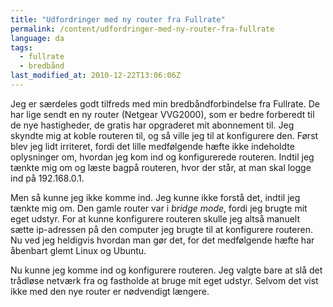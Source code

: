 ```yaml
---
title: "Udfordringer med ny router fra Fullrate"
permalink: /content/udfordringer-med-ny-router-fra-fullrate
language: da
tags:
  - fullrate
  - bredbånd
last_modified_at: 2010-12-22T13:06:06Z
---
```


Jeg er særdeles godt tilfreds med min bredbåndforbindelse fra Fullrate. De har lige sendt en ny router (Netgear VVG2000), som er bedre forberedt til de nye hastigheder, de gratis har opgraderet mit abonnement til. Jeg skyndte mig at koble routeren til, og så ville jeg til at konfigurere den. Først blev jeg lidt irriteret, fordi det lille medfølgende hæfte ikke indeholdte oplysninger om, hvordan jeg kom ind og konfigurerede routeren. Indtil jeg tænkte mig om og læste bagpå routeren, hvor der står, at man skal logge ind på 192.168.0.1.

Men så kunne jeg ikke komme ind. Jeg kunne ikke forstå det, indtil jeg tænkte mig om. Den gamle router var i _bridge mode_, fordi jeg brugte mit eget udstyr. For at kunne konfigurere routeren skulle jeg altså manuelt sætte ip-adressen på den computer jeg brugte til at konfigurere routeren. Nu ved jeg heldigvis hvordan man gør det, for det medfølgende hæfte har åbenbart glemt Linux og Ubuntu.

Nu kunne jeg komme ind og konfigurere routeren. Jeg valgte bare at slå det trådløse netværk fra og fastholde at bruge mit eget udstyr. Selvom det vist ikke med den nye router er nødvendigt længere.

